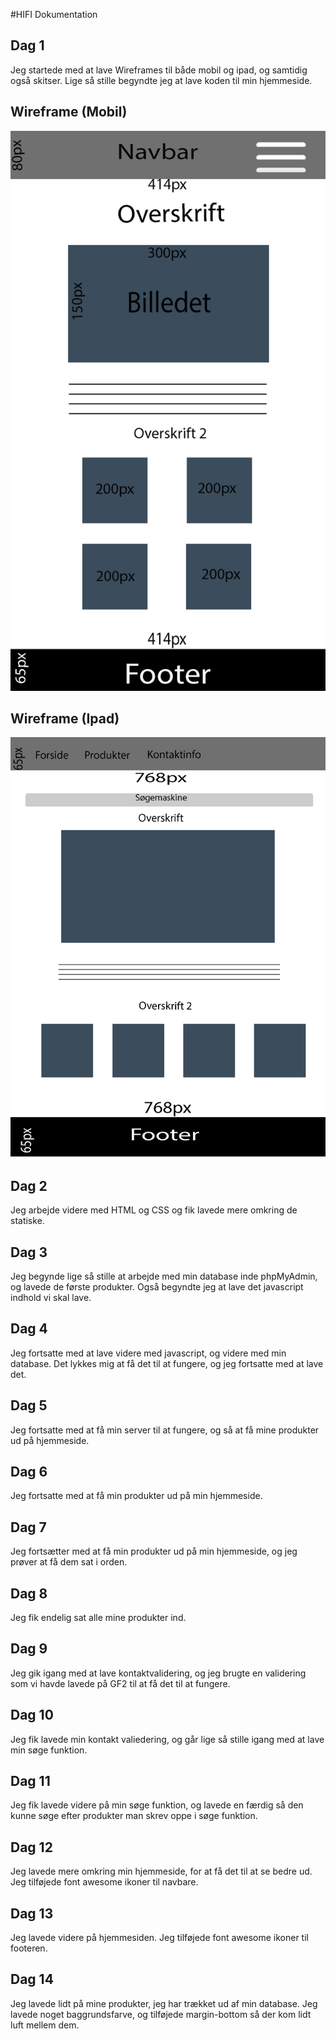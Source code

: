 #HIFI Dokumentation

## Dag 1 
Jeg startede med at lave Wireframes til både mobil og ipad, og samtidig også skitser. Lige så stille begyndte jeg at lave koden til min hjemmeside. 

## Wireframe (Mobil)
<img src="../public/Billeder/Wireframe(mobil).jpg">

## Wireframe (Ipad)
<img src="../public/Billeder/Wireframe(Ipad).jpg">


## Dag 2
Jeg arbejde videre med HTML og CSS og fik lavede mere omkring de statiske. 

## Dag 3  
Jeg begynde lige så stille at arbejde med min database inde phpMyAdmin, og lavede de første produkter. Også begyndte jeg at lave det javascript indhold vi skal lave. 

## Dag 4 
Jeg fortsatte med at lave videre med javascript, og videre med min database. Det lykkes mig at få det til at fungere, og jeg fortsatte med at lave det. 

## Dag 5 
Jeg fortsatte med at få min server til at fungere, og så at få mine produkter ud på hjemmeside. 

## Dag 6 
Jeg fortsatte med at få min produkter ud på min hjemmeside. 

## Dag 7 
Jeg fortsætter med at få min produkter ud på min hjemmeside, og jeg prøver at få dem sat i orden. 

## Dag 8 
Jeg fik endelig sat alle mine produkter ind. 

## Dag 9 
Jeg gik igang med at lave kontaktvalidering, og jeg brugte en validering som vi havde lavede på GF2 til at få det til at fungere. 

## Dag 10 
Jeg fik lavede min kontakt valiedering, og går lige så stille igang med at lave min søge funktion. 

## Dag 11
Jeg fik lavede videre på min søge funktion, og lavede en færdig så den kunne søge efter produkter man skrev oppe i søge funktion. 

## Dag 12 
Jeg lavede mere omkring min hjemmeside, for at få det til at se bedre ud. Jeg tilføjede font awesome ikoner til navbare. 

## Dag 13
Jeg lavede videre på hjemmesiden. Jeg tilføjede font awesome ikoner til footeren. 

## Dag 14 
Jeg lavede lidt på mine produkter, jeg har trækket ud af min database. Jeg lavede noget baggrundsfarve, og tilføjede margin-bottom så der kom lidt luft mellem dem. 
